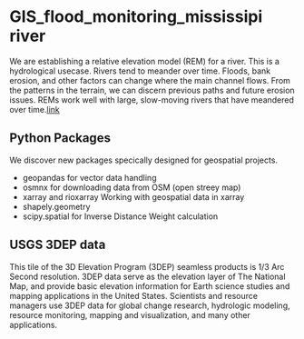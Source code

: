 # GIS_flood_monitoring_mississipi river
We are establishing a relative elevation model (REM) for a river. This is a hydrological usecase. Rivers tend to meander over time. Floods, bank erosion, and other factors can change where the main channel flows. From the patterns in the terrain, we can discern previous paths and future erosion issues. REMs work well with large, slow-moving rivers that have meandered over time.[link](https://www.bluemarblegeo.com/relative-elevation-models-in-global-mapper/)


## Python Packages 
We discover new packages specically designed for geospatial projects.
* geopandas for vector data handling
* osmnx for downloading data from OSM (open streey map)
* xarray and rioxarray Working with geospatial data in xarray
* shapely.geometry 
* scipy.spatial for Inverse Distance Weight calculation

## USGS 3DEP data
This tile of the 3D Elevation Program (3DEP) seamless products is 1/3 Arc Second resolution. 3DEP data serve as the elevation layer of The National Map, and provide basic elevation information for Earth science studies and mapping applications in the United States. Scientists and resource managers use 3DEP data for global change research, hydrologic modeling, resource monitoring, mapping and visualization, and many other applications.
